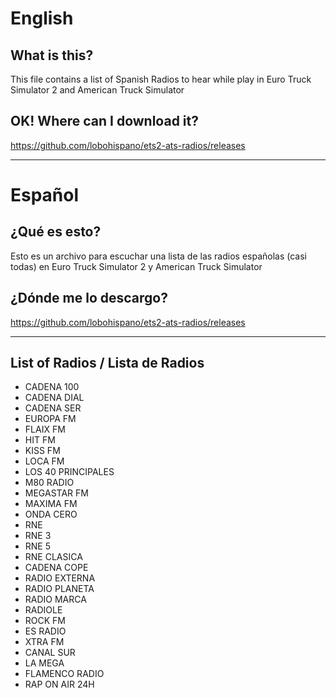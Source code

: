 # English
## What is this?
This file contains a list of Spanish Radios to hear while play in Euro Truck Simulator 2 and American Truck Simulator

## OK! Where can I download it?
https://github.com/lobohispano/ets2-ats-radios/releases

***
# Español
## ¿Qué es esto?
Esto es un archivo para escuchar una lista de las radios españolas (casi todas) en Euro Truck Simulator 2 y American Truck Simulator 

## ¿Dónde me lo descargo?
https://github.com/lobohispano/ets2-ats-radios/releases

***
## List of Radios / Lista de Radios
- CADENA 100
- CADENA DIAL 
- CADENA SER 
- EUROPA FM 
- FLAIX FM
- HIT FM 
- KISS FM 
- LOCA FM 
- LOS 40 PRINCIPALES 
- M80 RADIO 
- MEGASTAR FM 
- MAXIMA FM 
- ONDA CERO 
- RNE 
- RNE 3 
- RNE 5 
- RNE CLASICA 
- CADENA COPE 
- RADIO EXTERNA 
- RADIO PLANETA
- RADIO MARCA
- RADIOLE 
- ROCK FM 
- ES RADIO
- XTRA FM
- CANAL SUR
- LA MEGA
- FLAMENCO RADIO
- RAP ON AIR 24H
